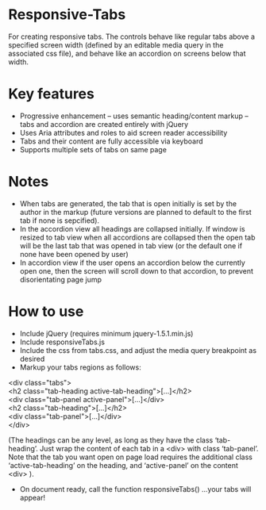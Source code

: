 Responsive-Tabs
===============

For creating responsive tabs. The controls behave like regular tabs above a specified screen width (defined by an editable media query in the associated css file), and behave like an accordion on screens below that width.

Key features
============
- Progressive enhancement – uses semantic heading/content markup – tabs and accordion are created entirely with jQuery
- Uses Aria attributes and roles to aid screen reader accessibility
- Tabs and their content are fully accessible via keyboard
- Supports multiple sets of tabs on same page  

Notes  
=====
- When tabs are generated, the tab that is open initially is set by the author in the markup (future versions are planned to default to the first tab if none is sepcified).  
- In the accordion view all headings are collapsed initially. If window is resized to tab view when all accordions are collapsed then the open tab will be the last tab that was opened in tab view (or the default one if none have been opened by user)
- In accordion view if the user opens an accordion below the currently open one, then the screen will scroll down to that accordion, to prevent disorientating page jump

How to use
==========
- Include jQuery (requires minimum jquery-1.5.1.min.js)
- Include responsiveTabs.js
- Include the css from tabs.css, and adjust the media query breakpoint as desired
- Markup your tabs regions as follows:
 
&lt;div class="tabs"&gt;  
  &lt;h2 class="tab-heading active-tab-heading">[...]&lt;/h2>  
  &lt;div class="tab-panel active-panel">[...]&lt;/div>  
  &lt;h2 class="tab-heading">[...]&lt;/h2>  
  &lt;div class="tab-panel">[...]&lt;/div>  
&lt;/div>

(The headings can be any level, as long as they have the class ‘tab-heading’. Just wrap the content of each tab in a &lt;div> with class ‘tab-panel’. Note that the tab you want open on page load requires the additional class ‘active-tab-heading’ on the heading, and ‘active-panel’ on the content &lt;div> ).

- On document ready, call the function responsiveTabs() …your tabs will appear!

